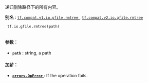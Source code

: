 递归删除路径下的所有内容。

**别名** : [ `tf.compat.v1.io.gfile.rmtree` ](/api_docs/python/tf/io/gfile/rmtree), [ `tf.compat.v2.io.gfile.rmtree` ](/api_docs/python/tf/io/gfile/rmtree)

```
 tf.io.gfile.rmtree(path)
 
```

#### 参数：
- **`path`** : string, a path


#### 加薪：
- **[ `errors.OpError` ](/api_docs/python/tf/errors/OpError)** : If the operation fails.
